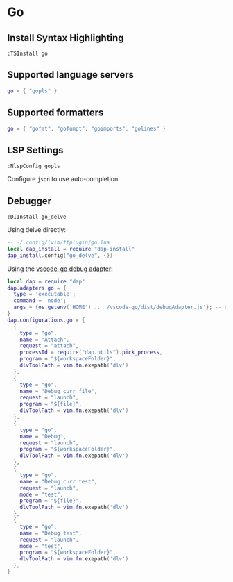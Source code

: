 # Go

## Install Syntax Highlighting

```vim
:TSInstall go
```

## Supported language servers

```lua
go = { "gopls" }
```

## Supported formatters

```lua
go = { "gofmt", "gofumpt", "goimports", "golines" }
```

## LSP Settings

```vim
:NlspConfig gopls
```

Configure `json` to use auto-completion

## Debugger

```vim
:DIInstall go_delve
```

Using delve directly:

```lua
-- ~/.config/lvim/ftplugin/go.lua
local dap_install = require "dap-install"
dap_install.config("go_delve", {})
```

Using the [vscode-go debug adapter](https://github.com/mfussenegger/nvim-dap/wiki/Debug-Adapter-installation#go):

```lua
local dap = require "dap"
dap.adapters.go = {
  type = 'executable';
  command = 'node';
  args = {os.getenv('HOME') .. '/vscode-go/dist/debugAdapter.js'}; -- specify the path to the adapter
}
dap.configurations.go = {
  {
    type = "go",
    name = "Attach",
    request = "attach",
    processId = require("dap.utils").pick_process,
    program = "${workspaceFolder}",
    dlvToolPath = vim.fn.exepath('dlv')
  },
  {
    type = "go",
    name = "Debug curr file",
    request = "launch",
    program = "${file}",
    dlvToolPath = vim.fn.exepath('dlv')
  },
  {
    type = "go",
    name = "Debug",
    request = "launch",
    program = "${workspaceFolder}",
    dlvToolPath = vim.fn.exepath('dlv')
  },
  {
    type = "go",
    name = "Debug curr test",
    request = "launch",
    mode = "test",
    program = "${file}",
    dlvToolPath = vim.fn.exepath('dlv')
  },
  {
    type = "go",
    name = "Debug test",
    request = "launch",
    mode = "test",
    program = "${workspaceFolder}",
    dlvToolPath = vim.fn.exepath('dlv')
  },
}
```
